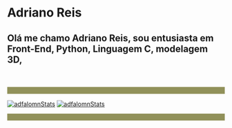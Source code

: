 # Adriano Reis

## Olá me chamo Adriano Reis, sou entusiasta em Front-End, Python, Linguagem C, modelagem 3D,

<br>
<br>
<div style="width: 100%; height: auto; position: relative;">
    <div class="lineSep" style="width: 100%; height: 1rem; background-color: rgba(145, 145, 90, 1); position: absolute;">
    </div>
</div>
<br>

[![adfalomnStats](https://github-readme-stats.vercel.app/api?username=adfalomnlaeninfus&theme=ayu-mirage)](https://github.com/AdfalomnLaeninfus)
[![adfalomnStats](https://github-readme-stats.vercel.app/api/top-langs?username=adfalomnlaeninfus&theme=ayu-mirage)](https://github.com/AdfalomnLaeninfus)

<div style="width: 100%; height: auto; position: relative;">
    <div class="lineSep" style="width: 100%; height: 1rem; background-color: rgba(145, 145, 90, 1); position: absolute;">
    </div>
</div>